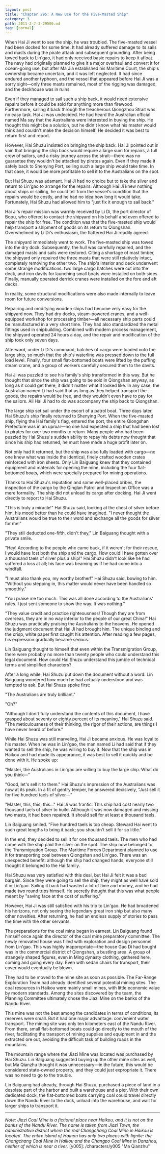 ```yaml
---
layout: post
title: "Chapter 295: A New Use for the Five-Masted Ship"
category: 3
path: 2011-2-7-3-29500.md
tag: [normal]
---
```


When Hai Ji went to see the ship, he was troubled. The five-masted vessel had been docked for some time. It had already suffered damage to its sails and masts during the pirate attack and subsequent grounding. After being towed back to Lin'gao, it had only received basic repairs to keep it afloat. The navy had originally planned to give it a major overhaul and convert it for ocean-going use, but after Ma Jia established his Maritime Court, the ship's ownership became uncertain, and it was left neglected. It had since endured another typhoon, and the vessel that appeared before Hai Ji was a sorry sight—only three masts remained, most of the rigging was damaged, and the deckhouse was in ruins.

Even if they managed to sail such a ship back, it would need extensive repairs before it could be sold for anything more than firewood. Furthermore, sailing it back through the treacherous Qiongzhou Strait was no easy task. Hai Ji was undecided. He had heard the Australian official named Ma say that the Australians were interested in buying the ship. He thought this might be a solution, but he didn't know what his master would think and couldn't make the decision himself. He decided it was best to return first and report.

However, Hai Shuzu insisted on bringing the ship back. Hai Ji pointed out in vain that bringing the ship back would require a large sum for repairs, a full crew of sailors, and a risky journey across the strait—there was no guarantee they wouldn't be attacked by pirates again. Even if they made it safely back to Shenying Port, selling such a large ship would take time. In that case, it would be more profitable to sell it to the Australians on the spot.

But Hai Shuzu was adamant. Hai Ji had no choice but to take the silver and return to Lin'gao to arrange for the repairs. Although Hai Ji knew nothing about ships or sailing, he could tell from the vessel's condition that the repairs would be costly, and he had no idea how long it would take. Fortunately, Hai Shuzu had allowed him to "just fix it enough to sail back."

Hai Ji's repair mission was warmly received by Li Di, the port director of Bopu, who offered to contact the shipyard on his behalf and even offered to repair the ship for free. The condition was that the five-masted ship would help transport a shipment of goods on its return to Qiongshan. Overwhelmed by Li Di's enthusiasm, the flattered Hai Ji readily agreed.

The shipyard immediately went to work. The five-masted ship was towed into the dry dock. Subsequently, the hull was carefully repaired, and the damaged masts and sails were restored. Citing a shortage of mast timber, the shipyard only repaired the three masts that were still relatively intact, completely removing the other two. The ship's interior and deck underwent some strange modifications: two large cargo hatches were cut into the deck, and iron davits for launching small boats were installed on both sides. Finally, manually operated derrick cranes were installed on the fore and aft decks.

In reality, some structural modifications were also made internally to leave room for future conversions.

Repairing and modifying wooden ships had become very easy for the shipyard now. They had dry docks, steam-powered cranes, and a well-equipped workshop for processing timber—all necessary ship parts could be manufactured in a very short time. They had also standardized the metal fittings used in shipbuilding. Combined with modern process management, the shipyard operated 24 hours a day, and the repair and modification of the ship took only seven days.

Afterward, under Li Di's command, batches of cargo were loaded onto the large ship, so much that the ship's waterline was pressed down to the full load level. Finally, four small flat-bottomed boats were lifted by the puffing steam crane, and a group of workers carefully secured them to the davits.

Hai Ji was puzzled to see his family's ship transformed in this way. But he thought that since the ship was going to be sold in Qiongshan anyway, as long as it could get there, it didn't matter what it looked like. In any case, the Australian named Li had said that as long as they helped transport the goods, the repairs would be free, and they wouldn't even have to pay for the sailors. All Hai Ji had to do was accompany the ship back to Qiongshan.

The large ship set sail under the escort of a patrol boat. Three days later, Hai Shuzu's ship finally returned to Shenying Port. When the five-masted ship, flying the Hai family's flag, entered the port, the entire Qiongshan Prefecture was in an uproar—no one had expected a ship that had been lost to pirates for over two months to return. Many people who had been puzzled by Hai Shuzu's sudden ability to repay his debts now thought that since his ship had returned, he must have made a huge profit later on.

Not only had it returned, but the ship was also fully loaded with cargo—no one knew what was inside the identical, finely crafted wooden crates reinforced with iron sheets. Only Lin Baiguang knew that they contained equipment and materials for opening the mine, including the four flat-bottomed boats, which were specially prepared for mining operations.

Thanks to Hai Shuzu's reputation and some well-placed bribes, the inspection of the cargo by the Qinglan Patrol and Inspection Office was a mere formality. The ship did not unload its cargo after docking. Hai Ji went directly to report to Hai Shuzu.

"This is truly a miracle!" Hai Shuzu said, looking at the chest of silver before him, his mood better than he could have imagined. "I never thought the Australians would be true to their word and exchange all the goods for silver for me!"

"They still deducted one-fifth, didn't they," Lin Baiguang thought with a private smile.

"Hey! According to the people who came back, if it weren't for their rescue, I would have lost both the ship and the cargo. How could I have gotten over a thousand taels of silver plus a ship!" Hai Shuzu didn't look like he had suffered a loss at all; his face was beaming as if he had come into a windfall.

"I must also thank you, my worthy brother!" Hai Shuzu said, bowing to him. "Without you stepping in, this matter would never have been handled so smoothly."

"You praise me too much. This was all done according to the Australians' rules. I just sent someone to show the way. It was nothing."

"They value credit and practice righteousness! Though they are from overseas, they are in no way inferior to the people of our great China!" Hai Shuzu was practically praising the Australians to the heavens. He opened the judgment document that Hai Ji had brought him. The unique binding and the crisp, white paper first caught his attention. After reading a few pages, his expression gradually became serious.

Lin Baiguang thought to himself that even within the Transmigration Group, there were probably no more than twenty people who could understand this legal document. How could Hai Shuzu understand this jumble of technical terms and simplified characters?

After a long while, Hai Shuzu put down the document without a word. Lin Baiguang wondered how much he had actually understood and was tempted to ask. But Hai Shuzu spoke first:

"The Australians are truly brilliant."

"Oh?"

"Although I don't fully understand the contents of this document, I have grasped about seventy or eighty percent of its meaning," Hai Shuzu said. "The meticulousness of their thinking, the rigor of their actions, are things I have never heard of before."

While Hai Shuzu was still marveling, Hai Ji became anxious. He was loyal to his master. When he was in Lin'gao, the man named Li had said that if they wanted to sell the ship, he was willing to buy it. Now that the ship was in Haikou and had made its appearance, it was best to sell it quickly and be done with it. He spoke up:

"Master, the Australians in Lin'gao are willing to buy the large ship. What do you think—"

"Good, let's sell it to them." Hai Shuzu's impression of the Australians was now at its peak. In a fit of gentry temper, he answered decisively, "Just sell it for five hundred taels of silver—"

"Master, this, this, this..." Hai Ji was frantic. This ship had cost nearly two thousand taels of silver to build. Although it was now damaged and missing two masts, it had been repaired. It should sell for at least a thousand taels.

Lin Baiguang smiled. "Five hundred taels is too cheap. Steward Hai went to such great lengths to bring it back; you shouldn't sell it for so little."

In the end, they decided to sell it for one thousand taels. The men who had come with the ship paid the silver on the spot. The ship now belonged to the Transmigration Group. The Maritime Forces Department planned to use it for transporting coal between Qiongshan and Lin'gao. There was an unexpected benefit: although the ship had changed hands, everyone still thought it belonged to the Hai family.

Hai Shuzu was very satisfied with this deal, but Hai Ji felt it was a bad bargain. Since they were going to sell the ship, they might as well have sold it in Lin'gao. Sailing it back had wasted a lot of time and money, and he had made two round trips himself. He secretly thought that this was what people meant by "saving face at the cost of suffering."

However, Hai Ji was still satisfied with his trip to Lin'gao. He had broadened his horizons, not only seeing the legendary great iron ship but also many other novelties. After returning, he had an endless supply of stories to pass the time with the other servants.

The preparations for the coal mine began in earnest. Lin Baiguang found himself once again the director of the coal mine preparatory committee. The newly renovated house was filled with exploration and design personnel from Lin'gao. This was highly inappropriate—the house Gao Di had bought was in the commercial district of Qiongshan, a bustling area. A group of strangely shaped figures, even in Ming dynasty clothing, gathered here, coming and going every day. Even with sedan chairs for transport, their cover would eventually be blown.

They had to be moved to the mine site as soon as possible. The Far-Range Exploration Team had already identified several potential mining sites. The coal resources in Haikou were mainly small mines, with little economic value by modern standards. Among the sites discovered by the team, the Planning Committee ultimately chose the Jiazi Mine on the banks of the Nandu River.

This mine was not the best among the candidates in terms of conditions; its reserves were small. But it had one major advantage: convenient water transport. The mining site was only ten kilometers east of the Nandu River. From there, small flat-bottomed boats could go directly to the mouth of the river, facilitating the transport of mining supplies and equipment in and the extracted ore out, avoiding the difficult task of building roads in the mountains.

The mountain range where the Jiazi Mine was located was purchased by Hai Shuzu. Lin Baiguang suggested buying up the other mine sites as well, but Ma Qianzhu thought it was unnecessary—in the future, this would be considered state-owned property, and they could just expropriate it. There was no need to go to the trouble.

Lin Baiguang had already, through Hai Shuzu, purchased a piece of land in a desolate part of the harbor and built a warehouse and a pier. With their own dedicated dock, the flat-bottomed boats carrying coal could travel directly down the Nandu River to the dock, unload into the warehouse, and wait for larger ships to transport it.

---
*Note: Jiazi Coal Mine is a fictional place near Haikou, and it is not on the banks of the Nandu River. The name is taken from Jiazi Town, the administrative district where the real Changchang Coal Mine in Haikou is located. The entire island of Hainan has only two places with lignite: the Changchang Coal Mine in Haikou and the Changpo Coal Mine in Danzhou, neither of which is near a river.*
[y005]: /characters/y005 "Ma Qianzhu"